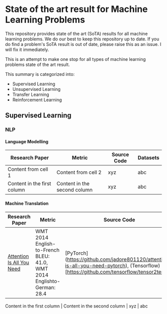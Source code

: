 # State of the art result for Machine Learning Problems

This repository provides state of the art (SoTA) results for all machine learning problems. We do our best to keep this repository up to date.  If you do find a problem's SoTA result is out of date, please raise this as an issue. I will fix it immediately.

This is an attempt to make  one stop for all types of machine learning problems state of the art result.

This summary is categorized into:

- Supervised Learning
- Unsupervised Learning
- Transfer Learning
- Reinforcement Learning

## Supervised Learning


### NLP
#### Language Modelling
Research Paper | Metric  | Source Code | Datasets
------------ | ------------- | ------------ | -------------
Content from cell 1 | Content from cell 2 | xyz | abc
Content in the first column | Content in the second column | xyz | abc


#### Machine Translation
Research Paper | Metric  | Source Code | Datasets
------------ | ------------- | ------------ | -------------
[Attention Is All You Need](https://arxiv.org/abs/1706.03762) | WMT 2014 English-to-French BLEU: 41.0, WMT 2014 Englishto-German: 28.4 | [PyTorch] (https://github.com/jadore801120/attention-is-all-you-need-pytorch), (Tensorflow)[https://github.com/tensorflow/tensor2tensor] | WMT 2014 English-to-German, WMT 2014 English-to-French

Content in the first column | Content in the second column | xyz | abc
